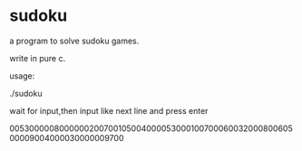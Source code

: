 # sudoku
a program to solve sudoku games.

write in pure c.

usage: 

./sudoku 

wait for input,then input like next line and press enter

005300000800000020070010500400005300010070006003200080060500009004000030000009700
